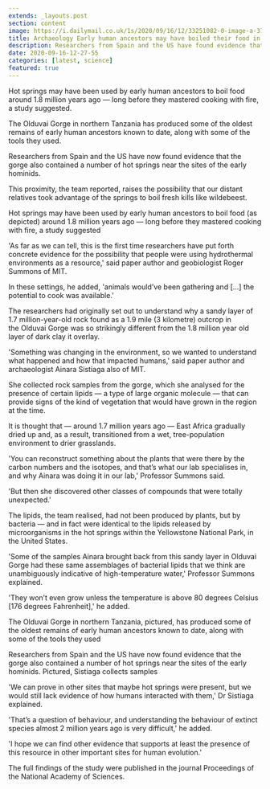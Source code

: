 ```yaml
---
extends: _layouts.post
section: content
image: https://i.dailymail.co.uk/1s/2020/09/16/12/33251082-0-image-a-37_1600254640399.jpg 
title: Archaeology Early human ancestors may have boiled their food in hot springs 1.8 million years ago 
description: Researchers from Spain and the US have found evidence that Tanzanias the Olduvai Gorge contained a number of hot springs near sites where our early hominid ancestors lived. 
date: 2020-09-16-12-27-55 
categories: [latest, science] 
featured: true 
--- 
```

Hot springs may have been used by early human ancestors to boil food around 1.8 million years ago — long before they mastered cooking with fire, a study suggested.

The Olduvai Gorge in northern Tanzania has produced some of the oldest remains of early human ancestors known to date, along with some of the tools they used.

Researchers from Spain and the US have now found evidence that the gorge also contained a number of hot springs near the sites of the early hominids. 

This proximity, the team reported, raises the possibility that our distant relatives took advantage of the springs to boil fresh kills like wildebeest.

Hot springs may have been used by early human ancestors to boil food (as depicted) around 1.8 million years ago — long before they mastered cooking with fire, a study suggested

'As far as we can tell, this is the first time researchers have put forth concrete evidence for the possibility that people were using hydrothermal environments as a resource,' said paper author and geobiologist Roger Summons of MIT.

In these settings, he added, 'animals would’ve been gathering and [...] the potential to cook was available.' 

The researchers had originally set out to understand why a sandy layer of 1.7 million-year-old rock found as a 1.9 mile (3 kilometre) outcrop in the Olduvai Gorge was so strikingly different from the 1.8 million year old layer of dark clay it overlay.

'Something was changing in the environment, so we wanted to understand what happened and how that impacted humans,' said paper author and archaeologist Ainara Sistiaga also of MIT.

She collected rock samples from the gorge, which she analysed for the presence of certain lipids — a type of large organic molecule — that can provide signs of the kind of vegetation that would have grown in the region at the time.

It is thought that — around 1.7 million years ago — East Africa gradually dried up and, as a result, transitioned from a wet, tree-population environment to drier grasslands.

'You can reconstruct something about the plants that were there by the carbon numbers and the isotopes, and that’s what our lab specialises in, and why Ainara was doing it in our lab,' Professor Summons said. 

'But then she discovered other classes of compounds that were totally unexpected.'

The lipids, the team realised, had not been produced by plants, but by bacteria — and in fact were identical to the lipids released by microorganisms in the hot springs within the Yellowstone National Park, in the United States.

'Some of the samples Ainara brought back from this sandy layer in Olduvai Gorge had these same assemblages of bacterial lipids that we think are unambiguously indicative of high-temperature water,' Professor Summons explained.

'They won’t even grow unless the temperature is above 80 degrees Celsius [176 degrees Fahrenheit],' he added. 

The Olduvai Gorge in northern Tanzania, pictured, has produced some of the oldest remains of early human ancestors known to date, along with some of the tools they used 

Researchers from Spain and the US have now found evidence that the gorge also contained a number of hot springs near the sites of the early hominids. Pictured, Sistiaga collects samples

'We can prove in other sites that maybe hot springs were present, but we would still lack evidence of how humans interacted with them,' Dr Sistiaga explained.

'That’s a question of behaviour, and understanding the behaviour of extinct species almost 2 million years ago is very difficult,' he added.

'I hope we can find other evidence that supports at least the presence of this resource in other important sites for human evolution.'

The full findings of the study were published in the journal Proceedings of the National Academy of Sciences.

